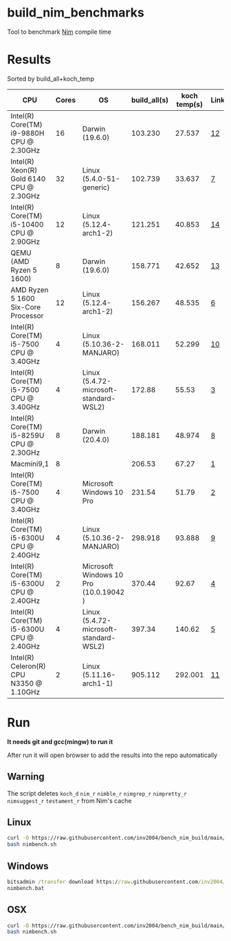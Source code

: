# build_nim_benchmarks

Tool to benchmark [Nim](https://github.com/nim-lang/Nim) compile time

# Results

Sorted by build_all+koch_temp

CPU|Cores|OS|build_all(s)|koch temp(s)|Link
---|-----|--|------------|------------|----
Intel(R) Core(TM) i9-9880H CPU @ 2.30GHz|16|Darwin (19.6.0)|103.230|27.537|[12](https://github.com/inv2004/bench_nim_build/issues/12)
Intel(R) Xeon(R) Gold 6140 CPU @ 2.30GHz|32|Linux (5.4.0-51-generic)|102.739|33.637|[7](https://github.com/inv2004/bench_nim_build/issues/7)
Intel(R) Core(TM) i5-10400 CPU @ 2.90GHz|12|Linux (5.12.4-arch1-2)|121.251|40.853|[14](https://github.com/inv2004/bench_nim_build/issues/14)
QEMU (AMD Ryzen 5 1600)|8|Darwin (19.6.0)|158.771|42.652|[13](https://github.com/inv2004/bench_nim_build/issues/13)
AMD Ryzen 5 1600 Six-Core Processor|12|Linux (5.12.4-arch1-2)|156.267|48.535|[6](https://github.com/inv2004/bench_nim_build/issues/6)
Intel(R) Core(TM) i5-7500 CPU @ 3.40GHz|4|Linux (5.10.36-2-MANJARO)|168.011|52.299|[10](https://github.com/inv2004/bench_nim_build/issues/10)
Intel(R) Core(TM) i5-7500 CPU @ 3.40GHz|4|Linux (5.4.72-microsoft-standard-WSL2)|172.88|55.53|[3](https://github.com/inv2004/bench_nim_build/issues/3)
Intel(R) Core(TM) i5-8259U CPU @ 2.30GHz|8|Darwin (20.4.0)|188.181|48.974|[8](https://github.com/inv2004/bench_nim_build/issues/8)
Macmini9,1|8||206.53|67.27|[1](https://github.com/inv2004/bench_nim_build/issues/1)
Intel(R) Core(TM) i5-7500 CPU @ 3.40GHz|4|Microsoft Windows 10 Pro|231.54|51.79|[2](https://github.com/inv2004/bench_nim_build/issues/2)
Intel(R) Core(TM) i5-6300U CPU @ 2.40GHz|4|Linux (5.10.36-2-MANJARO)|298.918|93.888|[9](https://github.com/inv2004/bench_nim_build/issues/9)
Intel(R) Core(TM) i5-6300U CPU @ 2.40GHz|2|Microsoft Windows 10 Pro   (10.0.19042  )|370.44|92.67|[4](https://github.com/inv2004/bench_nim_build/issues/4)
Intel(R) Core(TM) i5-6300U CPU @ 2.40GHz|4|Linux (5.4.72-microsoft-standard-WSL2)|397.34|140.62|[5](https://github.com/inv2004/bench_nim_build/issues/5)
Intel(R) Celeron(R) CPU N3350 @ 1.10GHz|2|Linux (5.11.16-arch1-1)|905.112|292.001|[11](https://github.com/inv2004/bench_nim_build/issues/11)

# Run

**It needs git and gcc(mingw) to run it**

After run it will open browser to add the results into the repo automatically

## Warning
The script deletes `koch_d` `nim_r` `nimble_r` `nimgrep_r` `nimpretty_r` `nimsuggest_r` `testament_r` from Nim's cache

## Linux
```bash
curl -O https://raw.githubusercontent.com/inv2004/bench_nim_build/main/nimbench.sh
bash nimbench.sh
```

## Windows

```cmd
bitsadmin /transfer download https://raw.githubusercontent.com/inv2004/bench_nim_build/main/nimbench.bat "%cd%\nimbench.bat"
nimbench.bat
```

## OSX
```bash
curl -O https://raw.githubusercontent.com/inv2004/bench_nim_build/main/nimbench.sh
bash nimbench.sh
```
